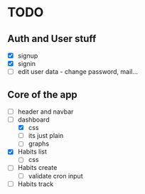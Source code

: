 # TODO

## Auth and User stuff
- [x] signup
- [x] signin
- [ ] edit user data - change password, mail...

## Core of the app
- [ ] header and navbar
- [ ] dashboard
  - [x] css
  - [ ] its just plain
  - [ ] graphs
- [x] Habits list
  - [ ] css
- [ ] Habits create
  - [ ] validate cron input
- [ ] Habits track
